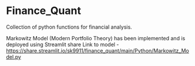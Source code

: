 # Finance_Quant
Collection of python functions for financial analysis.

Markowitz Model (Modern Portfolio Theory) has been implemented and is deployed using Streamlit share
Link to model - https://share.streamlit.io/sk9911/finance_quant/main/Python/Markowitz_Model.py
